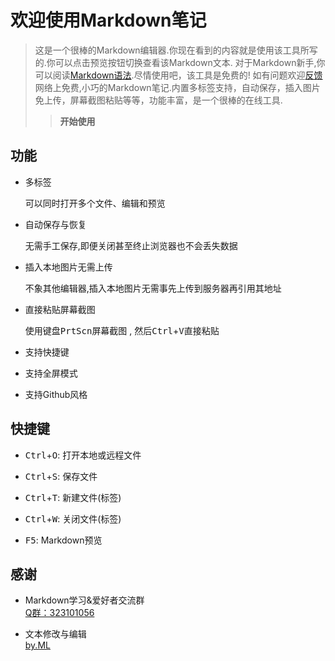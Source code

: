 # 欢迎使用Markdown笔记

> 这是一个很棒的Markdown编辑器.你现在看到的内容就是使用该工具所写的.你可以点击<kbd>预览</kbd>按钮切换查看该Markdown文本. 对于Markdown新手,你可以阅读[Markdown语法](syntax.html).尽情使用吧，该工具是免费的! 如有问题欢迎[反馈](https://jq.qq.com/?_wv=1027&k=5xLR4R5)
> 网络上免费,小巧的Markdown笔记.内置多标签支持，自动保存，插入图片免上传，屏幕截图粘贴等等，功能丰富，是一个很棒的在线工具.
>> **开始使用**

## 功能

* 多标签

  可以同时打开多个文件、编辑和预览

* 自动保存与恢复

  无需手工保存,即便关闭甚至终止浏览器也不会丢失数据

* 插入本地图片无需上传

  不象其他编辑器,插入本地图片无需事先上传到服务器再引用其地址

* 直接粘贴屏幕截图

  使用键盘<kbd>PrtScn</kbd>屏幕截图 , 然后<kbd>Ctrl</kbd>+<kbd>V</kbd>直接粘贴

* 支持快捷键
* 支持全屏模式
* 支持Github风格

## 快捷键

* <kbd>Ctrl</kbd>+<kbd>O</kbd>: 打开本地或远程文件

* <kbd>Ctrl</kbd>+<kbd>S</kbd>: 保存文件

* <kbd>Ctrl</kbd>+<kbd>T</kbd>: 新建文件(标签)

* <kbd>Ctrl</kbd>+<kbd>W</kbd>: 关闭文件(标签)

* <kbd>F5</kbd>: Markdown预览

## 感谢

* Markdown学习&爱好者交流群<br/>
  [Q群：323101056](https://jq.qq.com/?_wv=1027&k=5xLR4R5)

* 文本修改与编辑<br/>
  [by.ML](https://wpa.qq.com/msgrd?v=3&uin=2638570227&site=qq&menu=yes)